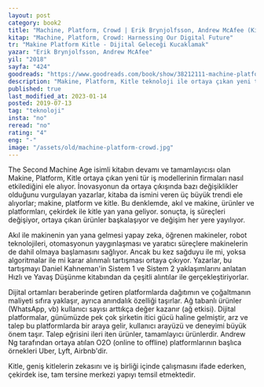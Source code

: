 ```yaml
---
layout: post  
category: book2  
title: "Machine, Platform, Crowd | Erik Brynjolfsson, Andrew McAfee (Kitap)"  
kitap: "Machine, Platform, Crowd: Harnessing Our Digital Future"  
tr: "Makine Platform Kitle - Dijital Geleceği Kucaklamak"  
yazar: "Erik Brynjolfsson, Andrew McAfee"  
yil: "2018"  
sayfa: "424"  
goodreads: "https://www.goodreads.com/book/show/38212111-machine-platform-crowd"
description: "Makine, Platform, Kitle teknoloji ile ortaya çıkan yeni tür iş modellerinin firmaları nasıl etkilediğini ele alıyor."
published: true
last_modified_at: 2023-01-14
posted: 2019-07-13
tag: "teknoloji"
insta: "no"
reread: "no"
rating: "4"
eng: "-"
image: "/assets/old/machine-platform-crowd.jpg"
---
```


The Second Machine Age isimli kitabın devamı ve tamamlayıcısı olan Makine, Platform, Kitle ortaya çıkan yeni tür iş modellerinin firmaları nasıl etkilediğini ele alıyor. İnovasyonun da ortaya çıkışında bazı değişiklikler olduğunu vurgulayan yazarlar, kitaba da ismini veren üç büyük trendi ele alıyorlar; makine, platform ve kitle. Bu denklemde, akıl ve makine, ürünler ve platformları, çekirdek ile kitle yan yana geliyor. sonuçta, iş süreçleri değişiyor, ortaya çıkan ürünler başkalaşıyor ve değişim her yere yayılıyor.

Akıl ile makinenin yan yana gelmesi yapay zeka, öğrenen makineler, robot teknolojileri, otomasyonun yaygınlaşması ve yaratıcı süreçlere makinelerin de dahil olmaya başlamasını sağlıyor. Ancak bu kez sağduyu ile mi, yoksa algoritmalar ile mi karar alınmalı tartışması ortaya çıkıyor. Yazarlar, bu tartışmayı Daniel Kahneman'in Sistem 1 ve Sistem 2 yaklaşımlarını anlatan Hızlı ve Yavaş Düşünme kitabından da çeşitli alıntılar ile gerçekleştiriyorlar.  
  
Dijital ortamları beraberinde getiren platformlarda dağıtımın ve çoğaltmanın maliyeti sıfıra yaklaşır, ayrıca anındalık özelliği taşırlar. Ağ tabanlı ürünler (WhatsApp, vb) kullanıcı sayısı arttıkça değer kazanır (ağ etkisi). Dijital platformalar, günümüzde pek çok şirketin itici gücü haline gelmiştir, arz ve talep bu platformlarda bir araya gelir, kullanıcı arayüzü ve deneyimi büyük önem taşır. Talep eğrisini ileri iten ürünler, tamamlayıcı ürünlerdir. Andrew Ng tarafından ortaya atılan O2O (online to offline) platformlarının başlıca örnekleri Uber, Lyft, Airbnb'dir.  
  
Kitle, geniş kitlelerin zekasını ve iş birliği içinde çalışmasını ifade ederken, çekirdek ise, tam tersine merkezi yapıyı temsil etmektedir.  
